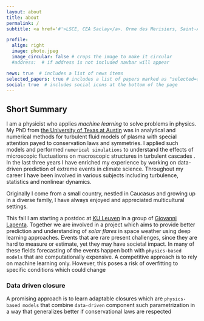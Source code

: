 ```yaml
---
layout: about
title: about
permalink: /
subtitle: <a href='#'>LSCE, CEA Saclay</a>. Orme des Merisiers, Saint-Aubin, France

profile:
  align: right
  image: photo.jpeg
  image_circular: false # crops the image to make it circular
  #address:  # if address is not included navbar will appear

news: true  # includes a list of news items
selected_papers: true # includes a list of papers marked as "selected={true}"
social: true  # includes social icons at the bottom of the page
---
```



## Short Summary

I am a physicist who applies *machine learning* to solve problems in physics. My PhD from [the University of Texas at Austin](https://www.utexas.edu) was in analytical and numerical methods for turbulent fluid models of plasma with special attention payed to conservation laws and symmetries. I applied such models and performed  `numerical simulations` to understand the effects of microscopic fluctuations on macroscopic structures in turbulent cascades . In the last three years I have enriched my experience by working on data-driven prediction of extreme events in climate science.  Throughout my career I have been involved in various subjects including turbulence, statistics and nonlinear dynamics. 

Originally I come from a small country, nestled in Caucasus and growing up in a diverse family, I have always enjoyed and appreciated multicultural settings. 

This fall I am starting a postdoc at [KU Leuven](https://www.kuleuven.be/english/kuleuven/index.html) in a group of [Giovanni Lapenta](https://www.kuleuven.be/wieiswie/en/person/00052182). Together we are involved in a project which aims to provide better prediction and understanding of *solar flares* in space weather using deep learning approaches. Events that are rare present challenges, since they are hard to measure or estimate, yet they may have societal impact. In many of these fields forecasting of the events happen both with `physics-based models` that are computationally expensive. A competitive approach is to rely on machine learning only. However, this poses a risk of overfitting to specific conditions which could change

### Data driven closure

A promising approach is to learn adaptable closures which are `physics-based models` that combine `data-driven` component such parametrization in a way that generalizes better if conservational laws are respected